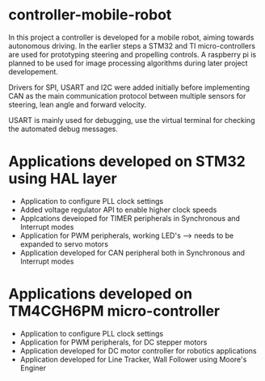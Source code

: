 # controller-mobile-robot
In this project a controller is developed for a mobile robot, aiming towards autonomous driving. In the earlier steps a STM32 and TI micro-controllers are used for 
prototyping steering and propelling controls. A raspberry pi is planned to be used for image processing algorithms during later project developement.

Drivers for SPI, USART and I2C were added initially before implementing CAN as the main communication protocol between multiple sensors for steering, lean angle and forward velocity.

USART is mainly used for debugging, use the virtual terminal for checking the automated debug messages.

# Applications developed on STM32 using HAL layer

* Application to configure PLL clock settings
* Added voltage regulator API to enable higher clock speeds
* Applcations deveioped for TIMER peripherals in Synchronous and Interrupt modes
* Application for PWM peripherals, working LED's --> needs to be expanded to servo motors
* Application developed for CAN peripheral both in Synchronous and Interrupt modes

# Applications developed on TM4CGH6PM micro-controller

* Application to configure PLL clock settings
* Application for PWM peripherals, for DC stepper motors
* Application developed for DC motor controller for robotics applications
* Application developed for Line Tracker, Wall Follower using Moore's Enginer
